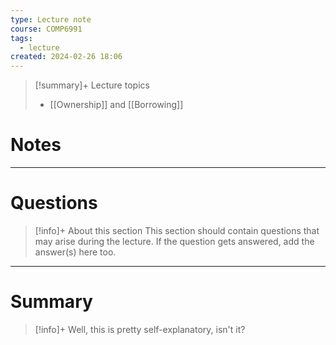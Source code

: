```yaml
---
type: Lecture note
course: COMP6991
tags:
  - lecture
created: 2024-02-26 18:06
---
```

> [!summary]+ Lecture topics
> -  [[Ownership]] and [[Borrowing]]

# Notes

--- 
# Questions

> [!info]+ About this section
> This section should contain questions that may arise during the lecture. If the question gets answered, add the answer(s) here too.


--- 
# Summary

> [!info]+
> Well, this is pretty self-explanatory, isn't it?
